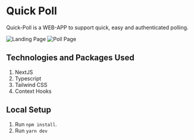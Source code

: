 # Quick Poll


Quick-Poll is a WEB-APP to support quick, easy and authenticated polling.

![Landing Page](https://i.ibb.co/LRtrqJz/Screenshot-from-2022-01-30-13-18-44.png)
![Poll Page](https://i.ibb.co/27dmTt1/Screenshot-from-2022-01-30-13-19-55.png)

## Technologies and Packages Used

1. NextJS
2. Typescript
3. Tailwind CSS
4. Context Hooks

## Local Setup

1. Run `npm install`.
2. Run `yarn dev`


